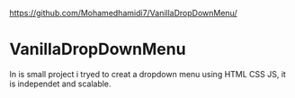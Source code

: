 https://github.com/Mohamedhamidi7/VanillaDropDownMenu/
# VanillaDropDownMenu
In is small project i tryed to creat a dropdown menu using HTML CSS JS, it is independet and scalable.

